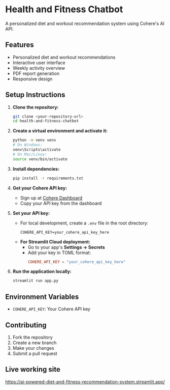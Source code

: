 # Health and Fitness Chatbot

A personalized diet and workout recommendation system using Cohere's AI API.

## Features

- Personalized diet and workout recommendations
- Interactive user interface
- Weekly activity overview
- PDF report generation
- Responsive design

## Setup Instructions

1. **Clone the repository:**
   ```bash
   git clone <your-repository-url>
   cd health-and-fitness-chatbot
   ```

2. **Create a virtual environment and activate it:**
   ```bash
   python -m venv venv
   # On Windows:
   venv\Scripts\activate
   # On Mac/Linux:
   source venv/bin/activate
   ```

3. **Install dependencies:**
   ```bash
   pip install -r requirements.txt
   ```

4. **Get your Cohere API key:**
   - Sign up at [Cohere Dashboard](https://dashboard.cohere.com/)
   - Copy your API key from the dashboard

5. **Set your API key:**
   - For local development, create a `.env` file in the root directory:
     ```env
     COHERE_API_KEY=your_cohere_api_key_here
     ```
   - **For Streamlit Cloud deployment:**
     - Go to your app's **Settings → Secrets**
     - Add your key in TOML format:
       ```toml
       COHERE_API_KEY = "your_cohere_api_key_here"
       ```

6. **Run the application locally:**
   ```bash
   streamlit run app.py
   ```

## Environment Variables

- `COHERE_API_KEY`: Your Cohere API key

## Contributing

1. Fork the repository
2. Create a new branch
3. Make your changes
4. Submit a pull request

## Live working site

https://ai-powered-diet-and-fitness-recommendation-system.streamlit.app/

